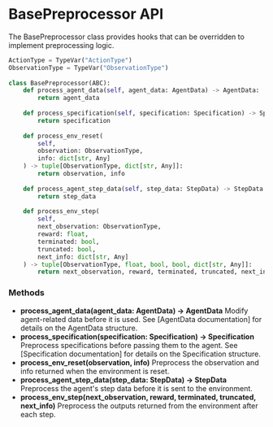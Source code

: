 # BasePreprocessor API

The BasePreprocessor class provides hooks that can be overridden to implement preprocessing logic.

```python
ActionType = TypeVar("ActionType")
ObservationType = TypeVar("ObservationType")
 
class BasePreprocessor(ABC):
    def process_agent_data(self, agent_data: AgentData) -> AgentData:
        return agent_data
 
    def process_specification(self, specification: Specification) -> Specification:
        return specification
 
    def process_env_reset(
        self,
        observation: ObservationType,
        info: dict[str, Any]
    ) -> tuple[ObservationType, dict[str, Any]]:
        return observation, info
 
    def process_agent_step_data(self, step_data: StepData) -> StepData:
        return step_data
 
    def process_env_step(
        self,
        next_observation: ObservationType,
        reward: float,
        terminated: bool,
        truncated: bool,
        next_info: dict[str, Any]
    ) -> tuple[ObservationType, float, bool, bool, dict[str, Any]]:
        return next_observation, reward, terminated, truncated, next_info
```

### Methods

* **process_agent_data(agent_data: AgentData) -> AgentData** Modify agent-related data before it is used. See [AgentData documentation] for details on the AgentData structure.
* **process_specification(specification: Specification) -> Specification** Preprocess specifications before passing them to the agent. See [Specification documentation] for details on the Specification structure.
* **process_env_reset(observation, info)** Preprocess the observation and info returned when the environment is reset.
* **process_agent_step_data(step_data: StepData) -> StepData** Preprocess the agent's step data before it is sent to the environment.
* **process_env_step(next_observation, reward, terminated, truncated, next_info)** Preprocess the outputs returned from the environment after each step.